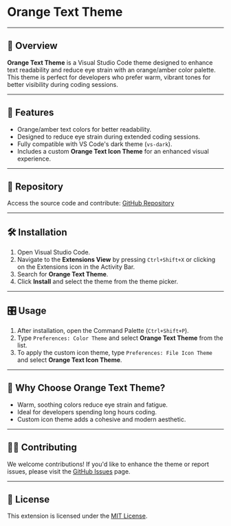 # Orange Text Theme


---

## 🌟 **Overview**

**Orange Text Theme** is a Visual Studio Code theme designed to enhance text readability and reduce eye strain with an orange/amber color palette. This theme is perfect for developers who prefer warm, vibrant tones for better visibility during coding sessions.

---

## 🎨 **Features**

- Orange/amber text colors for better readability.
- Designed to reduce eye strain during extended coding sessions.
- Fully compatible with VS Code's dark theme (`vs-dark`).
- Includes a custom **Orange Text Icon Theme** for an enhanced visual experience.

---

## 🔗 **Repository**

Access the source code and contribute:
[GitHub Repository](https://github.com/WindMillCode/Vscode-Orange-Text-Theme)

---

## 🛠️ **Installation**

1. Open Visual Studio Code.
2. Navigate to the **Extensions View** by pressing `Ctrl+Shift+X` or clicking on the Extensions icon in the Activity Bar.
3. Search for **Orange Text Theme**.
4. Click **Install** and select the theme from the theme picker.

---

## 🎛️ **Usage**

1. After installation, open the Command Palette (`Ctrl+Shift+P`).
2. Type `Preferences: Color Theme` and select **Orange Text Theme** from the list.
3. To apply the custom icon theme, type `Preferences: File Icon Theme` and select **Orange Text Icon Theme**.

---



## 🚀 **Why Choose Orange Text Theme?**

- Warm, soothing colors reduce eye strain and fatigue.
- Ideal for developers spending long hours coding.
- Custom icon theme adds a cohesive and modern aesthetic.

---

## 🧑‍💻 **Contributing**

We welcome contributions!
If you'd like to enhance the theme or report issues, please visit the [GitHub Issues](https://github.com/WindMillCode/Vscode-Orange-Text-Theme/issues) page.

---

## 📜 **License**

This extension is licensed under the [MIT License](https://opensource.org/licenses/MIT).
